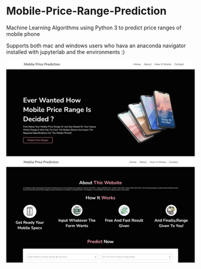 # Mobile-Price-Range-Prediction
Machine Learning Algorithms using Python 3 to predict price ranges of mobile phone


Supports both mac and windows users who hava an anaconda navigator installed with jupyterlab and the environments :) 

![](images/image1.png)
![](images/image2.png)

